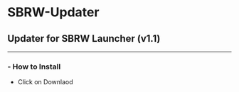 # SBRW-Updater
## Updater for SBRW Launcher (v1.1)
--------
### - How to Install
- Click on Downlaod
